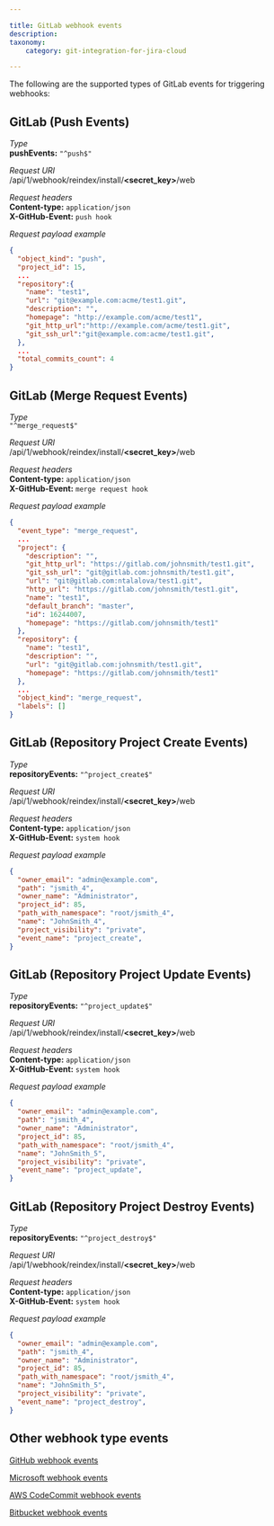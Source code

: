 ```yaml
---

title: GitLab webhook events
description:
taxonomy:
    category: git-integration-for-jira-cloud

---
```


The following are the supported types of GitLab events for triggering webhooks:

## GitLab (Push Events)

_Type_<br>
**pushEvents:** `"^push$"`

_Request URI_<br>
/api/1/webhook/reindex/install/**<secret\_key>**/web

_Request headers_<br>
**Content-type:** `application/json`<br>
**X-GitHub-Event:** `push hook`

_Request payload example_<br>
```json
{
  "object_kind": "push",
  "project_id": 15,
  ...
  "repository":{
    "name": "test1",
    "url": "git@example.com:acme/test1.git",
    "description": "",
    "homepage": "http://example.com/acme/test1",
    "git_http_url":"http://example.com/acme/test1.git",
    "git_ssh_url":"git@example.com:acme/test1.git",
  },
  ...
  "total_commits_count": 4
}
```

## GitLab (Merge Request Events)

_Type_<br>
`"^merge_request$"`

_Request URI_<br>
/api/1/webhook/reindex/install/**\<secret\_key\>**/web

_Request headers_<br>
**Content-type:** `application/json`<br>
**X-GitHub-Event:** `merge request hook`

_Request payload example_<br>
```json
{
  "event_type": "merge_request",
  ...  
  "project": {
    "description": "",
    "git_http_url": "https://gitlab.com/johnsmith/test1.git",
    "git_ssh_url": "git@gitlab.com:johnsmith/test1.git",
    "url": "git@gitlab.com:ntalalova/test1.git",
    "http_url": "https://gitlab.com/johnsmith/test1.git",
    "name": "test1",
    "default_branch": "master",
    "id": 16244007,
    "homepage": "https://gitlab.com/johnsmith/test1"
  },
  "repository": {
    "name": "test1",
    "description": "",
    "url": "git@gitlab.com:johnsmith/test1.git",
    "homepage": "https://gitlab.com/johnsmith/test1"
  },
  ... 
  "object_kind": "merge_request",
  "labels": []
}
```

## GitLab (Repository Project Create Events)

_Type_<br>
**repositoryEvents:** `"^project_create$"`

_Request URI_<br>
/api/1/webhook/reindex/install/**\<secret\_key\>**/web

_Request headers_<br>
**Content-type:** `application/json`<br>
**X-GitHub-Event:** `system hook`

_Request payload example_<br>
```json
{
  "owner_email": "admin@example.com",
  "path": "jsmith_4",
  "owner_name": "Administrator",
  "project_id": 85,
  "path_with_namespace": "root/jsmith_4",
  "name": "JohnSmith_4",
  "project_visibility": "private",
  "event_name": "project_create",
}
```

 ## GitLab (Repository Project Update Events)

_Type_<br>
**repositoryEvents:** `"^project_update$"`

_Request URI_<br>
/api/1/webhook/reindex/install/**\<secret\_key\>**/web

_Request headers_<br>
**Content-type:** `application/json`<br>
**X-GitHub-Event:** `system hook`

_Request payload example_<br>
```json
{
  "owner_email": "admin@example.com",
  "path": "jsmith_4",
  "owner_name": "Administrator",
  "project_id": 85,
  "path_with_namespace": "root/jsmith_4",
  "name": "JohnSmith_5",
  "project_visibility": "private",
  "event_name": "project_update",
}
```

## GitLab (Repository Project Destroy Events)

_Type_<br>
**repositoryEvents:** `"^project_destroy$"`

_Request URI_<br>
/api/1/webhook/reindex/install/**\<secret\_key\>**/web

_Request headers_<br>
**Content-type:** `application/json`<br>
**X-GitHub-Event:** `system hook`

_Request payload example_<br>
```json
{
  "owner_email": "admin@example.com",
  "path": "jsmith_4",
  "owner_name": "Administrator",
  "project_id": 85,
  "path_with_namespace": "root/jsmith_4",
  "name": "JohnSmith_5",
  "project_visibility": "private",
  "event_name": "project_destroy",
}
```

## Other webhook type events

[GitHub webhook events](/git-integration-for-jira-cloud/github-webhook-events)

[Microsoft webhook events](/git-integration-for-jira-cloud/microsoft-webhook-events)

[AWS CodeCommit webhook events](/git-integration-for-jira-cloud/aws-codecommit-webhook-events)

[Bitbucket webhook events](/git-integration-for-jira-cloud/bitbucket-webhook-events)


